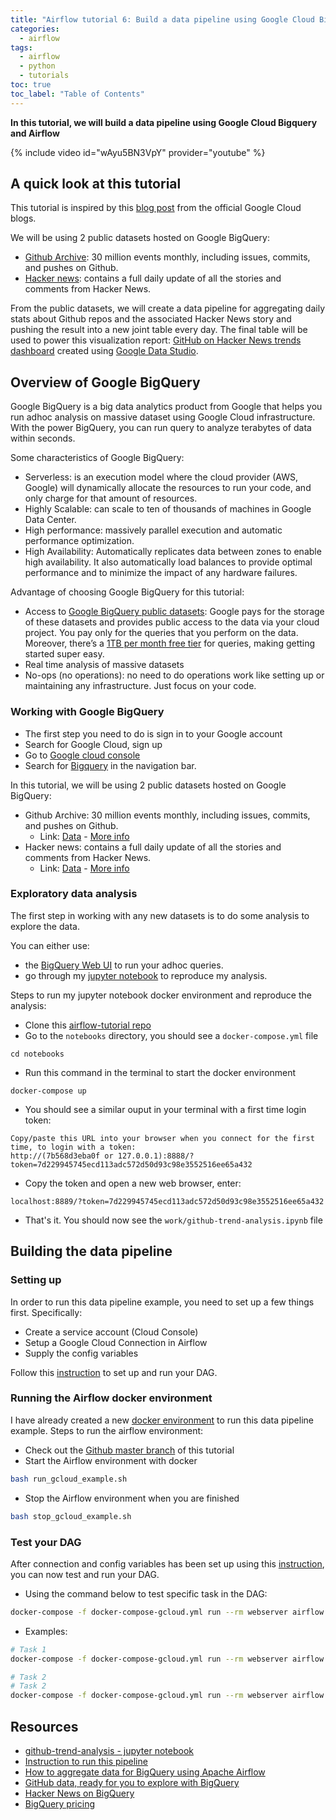 ```yaml
---
title: "Airflow tutorial 6: Build a data pipeline using Google Cloud Bigquery"
categories:
  - airflow
tags:
  - airflow
  - python
  - tutorials
toc: true
toc_label: "Table of Contents"
---
```


__In this tutorial, we will build a data pipeline using Google Cloud Bigquery and Airflow__

{% include video id="wAyu5BN3VpY" provider="youtube" %}

## A quick look at this tutorial

This tutorial is inspired by this [blog post](https://cloud.google.com/blog/products/gcp/how-to-aggregate-data-for-bigquery-using-apache-airflow) from the official Google Cloud blogs.

We will be using 2 public datasets hosted on Google BigQuery:
- [Github Archive](https://bigquery.cloud.google.com/table/githubarchive:day.20181230): 30 million events monthly, including issues, commits, and pushes on Github.
- [Hacker news](https://bigquery.cloud.google.com/table/bigquery-public-data:hacker_news.full): contains a full daily update of all the stories and comments from Hacker News.

From the public datasets, we will create a data pipeline for aggregating daily stats about Github repos and the associated Hacker News story and pushing the result into a new joint table every day. The final table will be used to power this visualization report: [GitHub on Hacker News trends dashboard](https://datastudio.google.com/open/0B2H0iLe8kbvIUnFxMElvQktUNE0) created using [Google Data Studio](https://cloud.google.com/data-studio/).


## Overview of Google BigQuery

Google BigQuery is a big data analytics product from Google that helps you run adhoc analysis on massive dataset using Google Cloud infrastructure. With the power BigQuery, you can run query to analyze terabytes of data within seconds.

Some characteristics of Google BigQuery:
- Serverless: is an execution model where the cloud provider (AWS, Google) will dynamically allocate the resources to run your code, and only charge for that amount of resources. 
- Highly Scalable: can scale to ten of thousands of machines in Google Data Center.
- High performance: massively parallel execution and automatic performance optimization.
- High Availability: Automatically replicates data between zones to enable high availability. It also automatically load balances to provide optimal performance and to minimize the impact of any hardware failures.

Advantage of choosing Google BigQuery for this tutorial:
- Access to [Google BigQuery public datasets](https://cloud.google.com/bigquery/public-data): Google pays for the storage of these datasets and provides public access to the data via your cloud project. You pay only for the queries that you perform on the data. Moreover, there’s a [1TB per month free tier](https://cloud.google.com/bigquery/pricing#pricing_summary) for queries, making getting started super easy.
- Real time analysis of massive datasets
- No-ops (no operations): no need to do operations work like setting up or maintaining any infrastructure. Just focus on your code.

### Working with Google BigQuery

- The first step you need to do is sign in to your Google account
- Search for Google Cloud, sign up
- Go to [Google cloud console](https://console.cloud.google.com)
- Search for [Bigquery](https://console.cloud.google.com/bigquery) in the navigation bar. 

In this tutorial, we will be using 2 public datasets hosted on Google BigQuery:
- Github Archive: 30 million events monthly, including issues, commits, and pushes on Github.
    - Link: [Data](https://bigquery.cloud.google.com/table/githubarchive:day.20181230) - [More info](https://blog.github.com/2017-01-19-github-data-ready-for-you-to-explore-with-bigquery/)
- Hacker news: contains a full daily update of all the stories and comments from Hacker News.
    - Link: [Data](https://bigquery.cloud.google.com/table/bigquery-public-data:hacker_news.full) - [More info](https://medium.com/@hoffa/hacker-news-on-bigquery-now-with-daily-updates-so-what-are-the-top-domains-963d3c68b2e2)


### Exploratory data analysis

The first step in working with any new datasets is to do some analysis to explore the data.

You can either use:
- the [BigQuery Web UI](https://bigquery.cloud.google.com) to run your adhoc queries.
- go through my [jupyter notebook](https://github.com/tuanavu/airflow-tutorial/blob/master/notebooks/gcloud-example/github-trend-analysis.ipynb) to reproduce my analysis.

Steps to run my jupyter notebook docker environment and reproduce the analysis:
- Clone this [airflow-tutorial repo](https://github.com/tuanavu/airflow-tutorial)
- Go to the `notebooks` directory, you should see a `docker-compose.yml` file

```
cd notebooks
```

- Run this command in the terminal to start the docker environment

```
docker-compose up
```

- You should see a similar ouput in your terminal with a first time login token:

```
Copy/paste this URL into your browser when you connect for the first time, to login with a token:
http://(7b568d3eba0f or 127.0.0.1):8888/?token=7d229945745ecd113adc572d50d93c98e3552516ee65a432
```

- Copy the token and open a new web browser, enter:

```
localhost:8889/?token=7d229945745ecd113adc572d50d93c98e3552516ee65a432
```
- That's it. You should now see the `work/github-trend-analysis.ipynb` file


## Building the data pipeline

### Setting up

In order to run this data pipeline example, you need to set up a few things first. Specifically:
- Create a service account (Cloud Console)
- Setup a Google Cloud Connection in Airflow
- Supply the config variables

Follow this [instruction](https://github.com/tuanavu/airflow-tutorial/tree/master/docs/bigquery_github_trends.md) to set up and run your DAG.

### Running the Airflow docker environment

I have already created a new [docker environment](https://github.com/tuanavu/airflow-tutorial/blob/master/docker-compose-gcloud.yml) to run this data pipeline example. Steps to run the airflow environment:
- Check out the [Github master branch](https://github.com/tuanavu/airflow-tutorial) of this tutorial
- Start the Airflow environment with docker

```bash
bash run_gcloud_example.sh
```

- Stop the Airflow environment when you are finished

```bash
bash stop_gcloud_example.sh
```



### Test your DAG

After connection and config variables has been set up using this [instruction](https://github.com/tuanavu/airflow-tutorial/tree/master/docs/bigquery_github_trends.md), you can now test and run your DAG.

- Using the command below to test specific task in the DAG:

```bash
docker-compose -f docker-compose-gcloud.yml run --rm webserver airflow test [DAG_ID] [TASK_ID] [EXECUTION_DATE]
```

- Examples:

```bash
# Task 1
docker-compose -f docker-compose-gcloud.yml run --rm webserver airflow test bigquery_github_trends bq_check_githubarchive_day 2018-12-01

# Task 2
# Task 2
docker-compose -f docker-compose-gcloud.yml run --rm webserver airflow test bigquery_github_trends bq_check_hackernews_full 2018-12-01
```

## Resources

- [github-trend-analysis - jupyter notebook](https://github.com/tuanavu/airflow-tutorial/blob/master/notebooks/gcloud-example/github-trend-analysis.ipynb)
- [Instruction to run this pipeline](https://github.com/tuanavu/airflow-tutorial/blob/master/docs/bigquery_github_trends.md)
- [How to aggregate data for BigQuery using Apache Airflow](https://cloud.google.com/blog/products/gcp/how-to-aggregate-data-for-bigquery-using-apache-airflow)
- [GitHub data, ready for you to explore with BigQuery](https://blog.github.com/2017-01-19-github-data-ready-for-you-to-explore-with-bigquery/)
- [Hacker News on BigQuery](https://medium.com/@hoffa/hacker-news-on-bigquery-now-with-daily-updates-so-what-are-the-top-domains-963d3c68b2e2)
- [BigQuery pricing](https://cloud.google.com/bigquery/pricing#pricing_summary)
